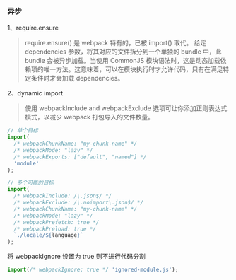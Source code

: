 ### 异步

1、require.ensure
> require.ensure() 是 webpack 特有的，已被 import() 取代。
> 给定 dependencies 参数，将其对应的文件拆分到一个单独的 bundle 中，此 bundle 会被异步加载。当使用 CommonJS 模块语法时，这是动态加载依赖项的唯一方法。这意味着，可以在模块执行时才允许代码，只有在满足特定条件时才会加载 dependencies。

2、dynamic import

> 使用 webpackInclude and webpackExclude 选项可让你添加正则表达式模式，以减少 webpack 打包导入的文件数量。


<!-- https://webpack.docschina.org/api/module-methods/#magic-comments -->
```js
// 单个目标
import(
  /* webpackChunkName: "my-chunk-name" */
  /* webpackMode: "lazy" */
  /* webpackExports: ["default", "named"] */
  'module'
);

// 多个可能的目标
import(
  /* webpackInclude: /\.json$/ */
  /* webpackExclude: /\.noimport\.json$/ */
  /* webpackChunkName: "my-chunk-name" */
  /* webpackMode: "lazy" */
  /* webpackPrefetch: true */
  /* webpackPreload: true */
  `./locale/${language}`
);
```
将 webpackIgnore 设置为 true 则不进行代码分割
```js
import(/* webpackIgnore: true */ 'ignored-module.js');
```






